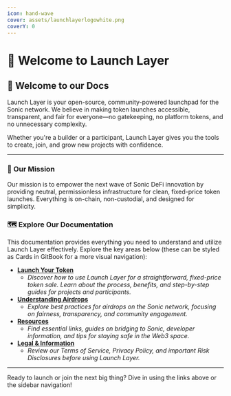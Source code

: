 ```yaml
---
icon: hand-wave
cover: assets/launchlayerlogowhite.png
coverY: 0
---
```


# 👋 Welcome to Launch Layer

## 📖 Welcome to our Docs

Launch Layer is your open-source, community-powered launchpad for the Sonic network. We believe in making token launches accessible, transparent, and fair for everyone—no gatekeeping, no platform tokens, and no unnecessary complexity.

Whether you're a builder or a participant, Launch Layer gives you the tools to create, join, and grow new projects with confidence.

***

### 🎯 Our Mission

Our mission is to empower the next wave of Sonic DeFi innovation by providing neutral, permissionless infrastructure for clean, fixed-price token launches. Everything is on-chain, non-custodial, and designed for simplicity.

### 🗺️ Explore Our Documentation

This documentation provides everything you need to understand and utilize Launch Layer effectively. Explore the key areas below (these can be styled as Cards in GitBook for a more visual navigation):

* [**Launch Your Token**](fixed-price-mode.md)
  * _Discover how to use Launch Layer for a straightforward, fixed-price token sale. Learn about the process, benefits, and step-by-step guides for projects and participants._
* [**Understanding Airdrops**](airdrop-recipes.md)
  * _Explore best practices for airdrops on the Sonic network, focusing on fairness, transparency, and community engagement._
* [**Resources**](resources.md)
  * _Find essential links, guides on bridging to Sonic, developer information, and tips for staying safe in the Web3 space._
* [**Legal & Information**](informational.md)
  * _Review our Terms of Service, Privacy Policy, and important Risk Disclosures before using Launch Layer._

***

Ready to launch or join the next big thing? Dive in using the links above or the sidebar navigation!
